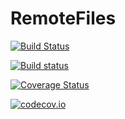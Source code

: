# RemoteFiles

[![Build Status](https://travis-ci.org/helgee/RemoteFiles.jl.svg?branch=master)](https://travis-ci.org/helgee/RemoteFiles.jl)

[![Build status](https://ci.appveyor.com/api/projects/status/nr2fv8tngcru03k0?svg=true)](https://ci.appveyor.com/project/helgee/remotefiles-jl)

[![Coverage Status](https://coveralls.io/repos/helgee/RemoteFiles.jl/badge.svg?branch=master&service=github)](https://coveralls.io/github/helgee/RemoteFiles.jl?branch=master)

[![codecov.io](http://codecov.io/github/helgee/RemoteFiles.jl/coverage.svg?branch=master)](http://codecov.io/github/helgee/RemoteFiles.jl?branch=master)
